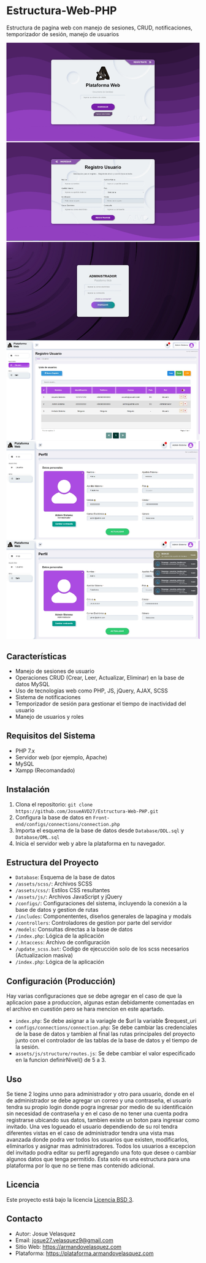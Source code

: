 # Estructura-Web-PHP
Estructura de pagina web con manejo de sesiones, CRUD, notificaciones, temporizador de sesión, manejo de usuarios

![Login usuario](blob/login.jpg)
![Registro usuario](blob/register.jpg)
![Login administrador](blob/login_admin.jpg)
![Crud usuarios](blob/crud_users.jpg)
![Perfil usuario](blob/profile_user.jpg)
![Notificaciones](blob/notifications.jpg)

## Características

- Manejo de sesiones de usuario
- Operaciones CRUD (Crear, Leer, Actualizar, Eliminar) en la base de datos MySQL
- Uso de tecnologías web como PHP, JS, jQuery, AJAX, SCSS
- Sistema de notificaciones
- Temporizador de sesión para gestionar el tiempo de inactividad del usuario
- Manejo de usuarios y roles

## Requisitos del Sistema

- PHP 7.x
- Servidor web (por ejemplo, Apache)
- MySQL
- Xampp (Recomandado)

## Instalación

1. Clona el repositorio: `git clone https://github.com/JosueAVD27/Estructura-Web-PHP.git`
2. Configura la base de datos en `Front-end/configs/connections/connection.php`
3. Importa el esquema de la base de datos desde `Database/DDL.sql` y `Database/DML.sql` 
4. Inicia el servidor web y abre la plataforma en tu navegador.

## Estructura del Proyecto

- `Database`: Esquema de la base de datos
- `/assets/scss/`: Archivos SCSS
- `/assets/css/`: Estilos CSS resultantes
- `/assets/js/`: Archivos JavaScript y jQuery
- `/configs/`: Configuraciones del sistema, incluyendo la conexión a la base de datos y gestion de rutas
- `/includes`: Componententes, diseños generales de lapagina y modals
- `/controllers`: Controladores de gestion por parte del servidor
- `/models`: Consultas directas a la base de datos
- `/index.php`: Lógica de la aplicación
- `/.htaccess`: Archivo de configuración
- `/update_scss.bat`: Codigo de ejecucción solo de los scss necesarios (Actualizacion masiva)
- `/index.php`: Lógica de la aplicación

## Configuración (Producción)
Hay varias configuraciones que se debe agregar en el caso de que la aplicacion pase a produccion, algunas estan debidamente comentadas en el archivo en cuestión pero se hara mencion en este apartado.
- `index.php`: Se debe asignar a la variagle de $url la variable $request_uri
- `configs/connections/connection.php`: Se debe cambiar las credenciales de la base de datos y tambien al final las rutas principales del proyecto junto con el controlador de las tablas de la base de datos y el tiempo de la sesión.
- `assets/js/structure/routes.js`: Se debe cambiar el valor especificado en la funcion definirNivel() de 5 a 3.

## Uso

Se tiene 2 logins unno para administrador y otro para usuario, donde en el de administrador se debe agregar un correo y una contraseña, el usuario tendra su propio login donde pogra ingresar por medio de su identificaión sin necesidad de contraseña y en el caso de no tener una cuenta podra registrarse ubicando sus datos, tambien existe un boton para ingresar como invitado. Una ves logueado el usuario dependiendo de su rol tendra diferentes vistas en el caso de administrador tendra una vista mas avanzada donde podra ver todos los usuarios que existen, modificarlos, eliminarlos y asignar mas administradores. Todos los usuarios a excepcion del invitado podra editar su perfil agregando una foto que desee o cambiar algunos datos que tenga permitido. Esta solo es una estructura para una plataforma por lo que no se tiene mas contenido adicional.

## Licencia

Este proyecto está bajo la licencia [Licencia BSD 3](LICENSE).

## Contacto

- Autor: Josue Velasquez
- Email: josue27.velasquez9@gmail.com
- Sitio Web: https://armandovelasquez.com
- Plataforma: https://plataforma.armandovelasquez.com
